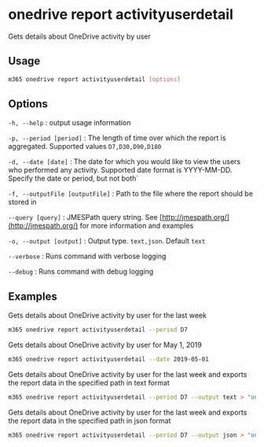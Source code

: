 # onedrive report activityuserdetail

Gets details about OneDrive activity by user

## Usage

```sh
m365 onedrive report activityuserdetail [options]
```

## Options

`-h, --help`
: output usage information

`-p, --period [period]`
: The length of time over which the report is aggregated. Supported values `D7,D30,D90,D180`

`-d, --date [date]`
: The date for which you would like to view the users who performed any activity. Supported date format is YYYY-MM-DD. Specify the date or period, but not both`

`-f, --outputFile [outputFile]`
: Path to the file where the report should be stored in

`--query [query]`
: JMESPath query string. See [http://jmespath.org/](http://jmespath.org/) for more information and examples

`-o, --output [output]`
: Output type. `text,json`. Default `text`

`--verbose`
: Runs command with verbose logging

`--debug`
: Runs command with debug logging

## Examples

Gets details about OneDrive activity by user for the last week

```sh
m365 onedrive report activityuserdetail --period D7
```

Gets details about OneDrive activity by user for May 1, 2019

```sh
m365 onedrive report activityuserdetail --date 2019-05-01
```

Gets details about OneDrive activity by user for the last week and exports the report data in the specified path in text format

```sh
m365 onedrive report activityuserdetail --period D7 --output text > "onedriveactivityuserdetail.txt"
```

Gets details about OneDrive activity by user for the last week and exports the report data in the specified path in json format

```sh
m365 onedrive report activityuserdetail --period D7 --output json > "onedriveactivityuserdetail.json"
```
